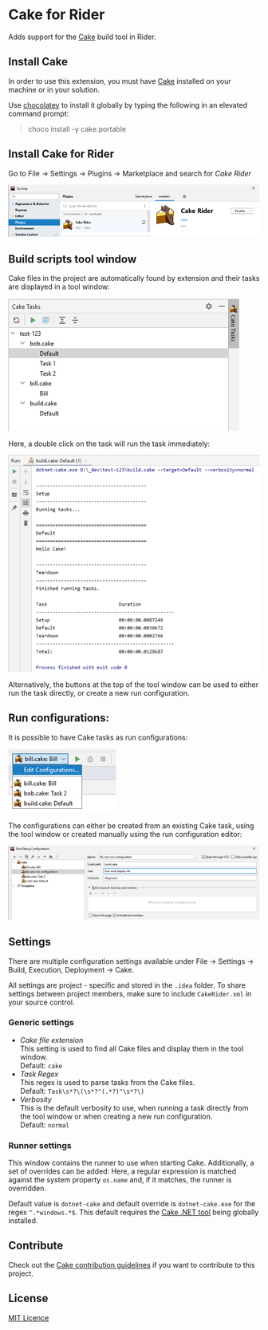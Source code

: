 # Cake for Rider

Adds support for the [Cake](https://cakebuild.net/) build tool in Rider. 

## Install Cake

In order to use this extension, you must have
[Cake](https://cakebuild.net/) installed on your machine or in your solution.

Use [chocolatey](http://chocolatey.org/) to install it globally by
typing the following in an elevated command prompt:

>choco install -y cake.portable

## Install Cake for Rider

Go to File -> Settings -> Plugins -> Marketplace and search for *Cake Rider*

![Cake Rider Plugin](./images/riderPlugin.png)

<!--
WARNING: THIS WILL ONLY WORK, WHEN THE PLUGIN WAS PUBLISHED!
-->

## Build scripts tool window

Cake files in the project are automatically found by extension and their tasks are displayed in a tool window:

![Cake tasks tool window](./images/toolWindow.png)

Here, a double click on the task will run the task immediately:

![Running a Cake task](./images/cake-run.png)

Alternatively, the buttons at the top of the tool window can be used to either run the task directly,
or create a new run configuration.

## Run configurations:

It is possible to have Cake tasks as run configurations:

![Run configurations](./images/runConfigurations.png)

The configurations can either be created from an existing Cake task, using the tool window or 
created manually using the run configuration editor:

![Run configuration editor](./images/runConfiguration-editor.png)

## Settings

There are multiple configuration settings available under File -> Settings -> Build, Execution, Deployment -> Cake.

All settings are project - specific and stored in the `.idea` folder. To share settings between project members, make sure to include `CakeRider.xml` in your source control.

### Generic settings

* *Cake file extension*  
  This setting is used to find all Cake files and display them in the tool window.  
  Default: `cake`
* *Task Regex*  
  This regex is used to parse tasks from the Cake files.  
  Default: `Task\s*?\(\s*?"(.*?)"\s*?\)`
* *Verbosity*  
  This is the default verbosity to use, when running a task directly from the tool window or when creating a new run configuration.  
  Default: `normal`

### Runner settings

This window contains the runner to use when starting Cake. Additionally, a set of overrides can be added: Here, a regular expression is matched against the system property `os.name` and, if it matches, the runner is overridden.

Default value is `dotnet-cake` and default override is `dotnet-cake.exe` for the regex `^.*windows.*$`. This default requires the [Cake .NET tool](https://cakebuild.net/docs/running-builds/runners/dotnet-tool) being globally installed.

## Contribute

Check out the [Cake contribution guidelines](https://cakebuild.net/docs/contributing/contribution-guidelines)
if you want to contribute to this project.

## License

[MIT Licence](LICENSE.txt)